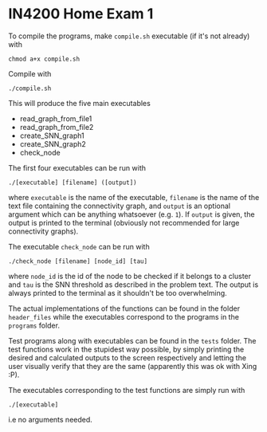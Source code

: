 # IN4200 Home Exam 1

To compile the programs, make `compile.sh` executable (if it's not already) with

```
chmod a+x compile.sh
```

Compile with

```
./compile.sh
```

This will produce the five main executables

* read_graph_from_file1
* read_graph_from_file2
* create_SNN_graph1
* create_SNN_graph2
* check_node

The first four executables can be run with

```
./[executable] [filename] ([output])
```

where `executable` is the name of the executable, `filename` is the name of the text file containing the connectivity graph, and `output` is an optional argument which can be anything whatsoever (e.g. `1`). If `output` is given, the output is printed to the terminal (obviously not recommended for large connectivity graphs).

The executable `check_node` can be run with

```
./check_node [filename] [node_id] [tau]
```

where `node_id` is the id of the node to be checked if it belongs to a cluster and `tau` is the SNN threshold as described in the problem text. The output is always printed to the terminal as it shouldn't be too overwhelming.

The actual implementations of the functions can be found in the folder `header_files` while the executables correspond to the programs in the `programs` folder.

Test programs along with executables can be found in the `tests` folder. The test functions work in the stupidest way possible, by simply printing the desired and calculated outputs to the screen respectively and letting the user visually verify that they are the same (apparently this was ok with Xing :P).

The executables corresponding to the test functions are simply run with

```
./[executable]
```

i.e no arguments needed.
